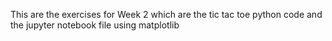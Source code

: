 This are the exercises for Week 2 which are the tic tac toe python code and the jupyter notebook file using matplotlib
